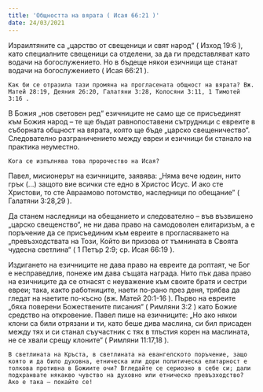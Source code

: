 ```yaml
---
title: 'Общността на вярата ( Исая 66:21 )'
date: 24/03/2021
---
```


Израилтяните са „царство от свещеници и свят народ“ ( Изход 19:6 ), като специалните свещеници са отделени, за да ги представляват като водачи на богослужението. Но в бъдеще някои езичници ще станат водачи на богослужението ( Исая 66:21 ).

`Как би се отразила тази промяна на прогласената общност на вярата? Вж. Матей 28:19, Деяния 26:20, Галатяни 3:28, Колосяни 3:11, 1 Тимотей 3:16 .`

В Божия „нов световен ред“ езичниците не само ще се присъединят към Божия народ – те ще бъдат равнопоставени сътрудници с евреите в съборната общност на вярата, която ще бъде „царско свещеничество“. Следователно разграничението между евреи и езичници би станало на практика неуместно.

`Кога се изпълнява това пророчество на Исая?`

Павел, мисионерът на езичниците, заявява: „Няма вече юдеин, нито грък (…) защото вие всички сте едно в Христос Исус. И ако сте Христови, то сте Авраамово потомство, наследници по обещание” ( Галатяни 3:28,29 ).

Да станем наследници на обещанието и следователно – във възвишено „царско свещенство“, не ни дава право на самодоволен елитаризъм, а е поръчение да се присъединим към евреите в прогласяването на „превъзходствата на Този, Който ви призова от тъмнината в Своята чудесна светлина“ ( 1 Петър 2:9; ср. Исая 66:19 ).

Издигането на езичниците не дава право на евреите да роптаят, че Бог е несправедлив, понеже им дава същата награда. Нито пък дава право на езичниците да се отнасят с неуважение към своите братя и сестри евреи; така, както работниците, наети по-рано през деня, трябва да гледат на наетите по-късно (вж. Матей 20:1-16 ). Първо на евреите „бяха поверени Божествените писания“ ( Римляни 3:2 ) като Божие средство на откровение. Павел пише на езичниците: „Но ако някои клони са били отрязани и ти, като беше дива маслина, си бил присаден между тях и си станал съучастник с тях в тлъстия корен на маслината,   не се хвали срещу клоните“ ( Римляни 11:17,18 ).

`В светлината на Кръста, в светлината на евангелското поръчение, защо която и да било духовна, етническа или дори политическа елитарност е толкова противна в Божиите очи? Вгледайте се сериозно в себе си; дали подхранвате някакво чувство на духовно или етническо превъзходство? Ако е така – покайте се!`
